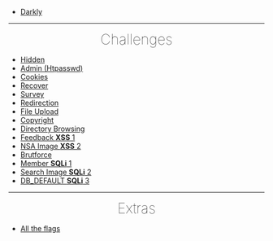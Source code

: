 <!-- docs/_sidebar.md -->

* [Darkly](/darkly.md 'Darkly')
---
<h1 style="text-align: center; green; margin: 0 auto; font-weight: lighter;">Challenges</h1>

* [Hidden](hidden.md 'Hidden')
* [Admin (Htpasswd)](htpasswd.md)
* [Cookies](cookies.md)
* [Recover](recover.md 'Forgot password')
* [Survey](survey.md)
* [Redirection](redirection.md)
* [File Upload](file_upload.md)
* [Copyright](copyright.md "© BornToSec")
* [Directory Browsing](directory_browsing.md)
* [Feedback **XSS** 1](feedback.md)
* [NSA Image **XSS** 2](nsa_image_xss.md)
* [Brutforce](brutforce.md)
* [Member **SQLi** 1](member.md)
* [Search Image **SQLi** 2](search_image.md)
* [DB_DEFAULT **SQLi** 3](db_default.md)


---

<h1 style="text-align: center; green; margin: 0 auto; font-weight: lighter;">Extras</h1>

* [All the flags](extra_all_flags.md.md)
